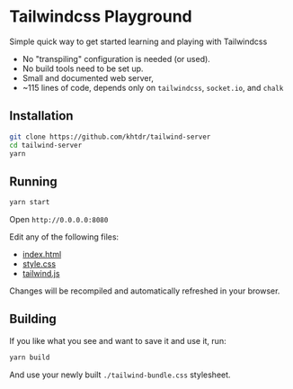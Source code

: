 # Tailwindcss Playground

Simple quick way to get started learning and playing with Tailwindcss

  - No "transpiling" configuration is needed (or used).
  - No build tools need to be set up.
  - Small and documented web server,
  - ~115 lines of code, depends only on `tailwindcss`, `socket.io`, and `chalk`
  
## Installation
```bash
git clone https://github.com/khtdr/tailwind-server
cd tailwind-server
yarn
```

## Running
```bash
yarn start
```

Open `http://0.0.0.0:8080`

Edit any of the following files:
 - [index.html](https://github.com/khtdr/tailwind-server/blob/master/index.html)
 - [style.css](https://github.com/khtdr/tailwind-server/blob/master/style.css)
 - [tailwind.js](https://github.com/khtdr/tailwind-server/blob/master/tailwind.js)

Changes will be recompiled and automatically refreshed in your browser.

## Building
If you like what you see and want to save it and use it, run:
```bash
yarn build
```

And use your newly built `./tailwind-bundle.css` stylesheet.
